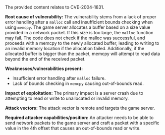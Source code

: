 The provided content relates to CVE-2004-1831.

**Root cause of vulnerability:**
The vulnerability stems from a lack of proper error handling after a `malloc` call and insufficient bounds checking when using `memcpy`. The game server allocates a buffer based on a size value provided in a network packet. If this size is too large, the `malloc` function may fail. The code does not check if the malloc was successful, and proceeds with a memcpy to the newly allocated buffer, leading to writing to an invalid memory location if the allocation failed. Additionally, if the allocated buffer is bigger than the packet, memcpy will attempt to read data beyond the end of the received packet.

**Weaknesses/vulnerabilities present:**
- Insufficient error handling after `malloc` failure.
- Lack of bounds checking in `memcpy` causing out-of-bounds read.

**Impact of exploitation:**
The primary impact is a server crash due to attempting to read or write to unallocated or invalid memory.

**Attack vectors:**
The attack vector is remote and targets the game server.

**Required attacker capabilities/position:**
An attacker needs to be able to send network packets to the game server and craft a packet with a specific value in the 4th offset that causes an out-of-bounds read or write.